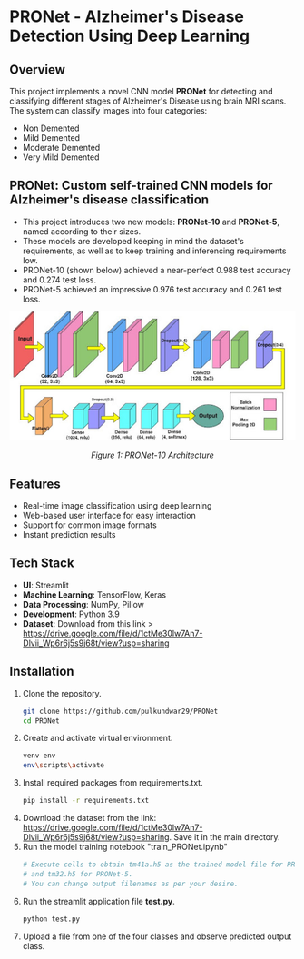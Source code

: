 # PRONet - Alzheimer's Disease Detection Using Deep Learning

## Overview
This project implements a novel CNN model **PRONet** for detecting and classifying different stages of Alzheimer's Disease using brain MRI scans. The system can classify images into four categories:
- Non Demented
- Mild Demented
- Moderate Demented
- Very Mild Demented

## PRONet: Custom self-trained CNN models for Alzheimer's disease classification
- This project introduces two new models: **PRONet-10** and **PRONet-5**, named according to their sizes.
- These models are developed keeping in mind the dataset's requirements, as well as to keep training and inferencing requirements low.
- PRONet-10 (shown below) achieved a near-perfect 0.988 test accuracy and 0.274 test loss.
- PRONet-5 achieved an impressive 0.976 test accuracy and 0.261 test loss.

<div align="center">
  <img src="pro10.jpg" alt="PRONet-10" width="600"/>
  <p><em>Figure 1: PRONet-10 Architecture</em></p>
</div>

## Features
- Real-time image classification using deep learning
- Web-based user interface for easy interaction
- Support for common image formats
- Instant prediction results

## Tech Stack
- **UI**: Streamlit
- **Machine Learning**: TensorFlow, Keras
- **Data Processing**: NumPy, Pillow
- **Development**: Python 3.9
- **Dataset**: Download from this link > https://drive.google.com/file/d/1ctMe30lw7An7-Dlvii_Wp6r6j5s9j68t/view?usp=sharing

## Installation

1. Clone the repository.
   ```bash
   git clone https://github.com/pulkundwar29/PRONet
   cd PRONet
   ```
2. Create and activate virtual environment.
   ```bash
   venv env
   env\scripts\activate
   ```
3. Install required packages from requirements.txt.
   ```bash
   pip install -r requirements.txt
   ```
4. Download the dataset from the link: https://drive.google.com/file/d/1ctMe30lw7An7-Dlvii_Wp6r6j5s9j68t/view?usp=sharing. Save it in the main directory.
5. Run the model training notebook "train_PRONet.ipynb"
   ```bash
   # Execute cells to obtain tm41a.h5 as the trained model file for PRONet-10,
   # and tm32.h5 for PRONet-5.
   # You can change output filenames as per your desire.
   ```
6. Run the streamlit application file **test.py**.
   ```bash
   python test.py
   ```
7. Upload a file from one of the four classes and observe predicted output class.
